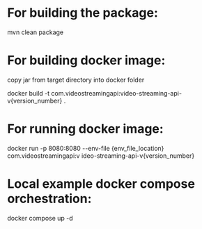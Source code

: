 # For building the package:

mvn clean package

# For building docker image:

copy jar from target directory into docker folder

docker build -t com.videostreamingapi:video-streaming-api-v{version_number} .

# For running docker image:

docker run -p 8080:8080 --env-file {env_file_location} com.videostreamingapi:v
ideo-streaming-api-v{version_number}

# Local example docker compose orchestration:

docker compose up -d
